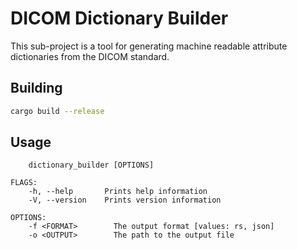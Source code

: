 # DICOM Dictionary Builder

This sub-project is a tool for generating machine readable attribute dictionaries from the DICOM standard.

## Building

```bash
cargo build --release
```
## Usage

```text
    dictionary_builder [OPTIONS]

FLAGS:
    -h, --help       Prints help information
    -V, --version    Prints version information

OPTIONS:
    -f <FORMAT>        The output format [values: rs, json]
    -o <OUTPUT>        The path to the output file
```